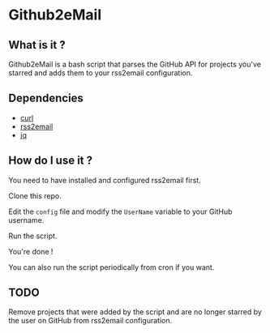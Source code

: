 # Github2eMail

## What is it ?

Github2eMail is a bash script that parses the GitHub API for projects you've starred and adds them to your rss2email configuration.

## Dependencies

- [curl](https://github.com/curl/curl)
- [rss2email](https://github.com/wking/rss2email)
- [jq](https://github.com/stedolan/jq)

## How do I use it ?

You need to have installed and configured rss2email first.

Clone this repo.

Edit the `config` file and modify the `UserName` variable to your GitHub username.

Run the script.

You're done !

You can also run the script periodically from cron if you want.

## TODO

Remove projects that were added by the script and are no longer starred by the user on GitHub from rss2email configuration.
